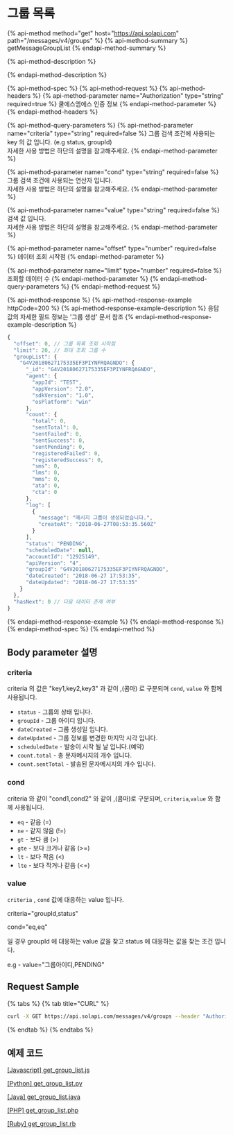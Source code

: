 # 그룹 목록

{% api-method method="get" host="https://api.solapi.com" path="/messages/v4/groups" %}
{% api-method-summary %}
getMessageGroupList
{% endapi-method-summary %}

{% api-method-description %}

{% endapi-method-description %}

{% api-method-spec %}
{% api-method-request %}
{% api-method-headers %}
{% api-method-parameter name="Authorization" type="string" required=true %}
쿨에스엠에스 인증 정보
{% endapi-method-parameter %}
{% endapi-method-headers %}

{% api-method-query-parameters %}
{% api-method-parameter name="criteria" type="string" required=false %}
그룹 검색 조건에 사용되는 key 의 값 입니다. \(e.g status, groupId\)  
자세한 사용 방법은 하단의 설명을 참고해주세요.
{% endapi-method-parameter %}

{% api-method-parameter name="cond" type="string" required=false %}
그룹 검색 조건에 사용되는 연산자 입니다.  
자세한 사용 방법은 하단의 설명을 참고해주세요.
{% endapi-method-parameter %}

{% api-method-parameter name="value" type="string" required=false %}
검색 값 입니다.  
자세한 사용 방법은 하단의 설명을 참고해주세요.
{% endapi-method-parameter %}

{% api-method-parameter name="offset" type="number" required=false %}
데이터 조회 시작점
{% endapi-method-parameter %}

{% api-method-parameter name="limit" type="number" required=false %}
조회할 데이터 수
{% endapi-method-parameter %}
{% endapi-method-query-parameters %}
{% endapi-method-request %}

{% api-method-response %}
{% api-method-response-example httpCode=200 %}
{% api-method-response-example-description %}
응답 값의 자세한 필드 정보는 '그룹 생성' 문서 참조
{% endapi-method-response-example-description %}

```javascript
{
  "offset": 0, // 그룹 목록 조회 시작점
  "limit": 20, // 최대 조회 그룹 수
  "groupList": {
    "G4V20180627175335EF3PIYNFRQAGNDO": {
      "_id": "G4V20180627175335EF3PIYNFRQAGNDO",
      "agent": {
        "appId": "TEST",
        "appVersion": "2.0",
        "sdkVersion": "1.0",
        "osPlatform": "win"
      },
      "count": {
        "total": 0,
        "sentTotal": 0,
        "sentFailed": 0,
        "sentSuccess": 0,
        "sentPending": 0,
        "registeredFailed": 0,
        "registeredSuccess": 0,
        "sms": 0,
        "lms": 0,
        "mms": 0,
        "ata": 0,
        "cta": 0
      },
      "log": [
        {
          "message": "메시지 그룹이 생성되었습니다.",
          "createAt": "2018-06-27T08:53:35.560Z"
        }
      ],
      "status": "PENDING",
      "scheduledDate": null,
      "accountId": "12925149",
      "apiVersion": "4",
      "groupId": "G4V20180627175335EF3PIYNFRQAGNDO",
      "dateCreated": "2018-06-27 17:53:35",
      "dateUpdated": "2018-06-27 17:53:35"
    }
  },
  "hasNext": 0 // 다음 데이터 존재 여부
}
```
{% endapi-method-response-example %}
{% endapi-method-response %}
{% endapi-method-spec %}
{% endapi-method %}

## Body parameter 설명

### criteria

criteria 의 값은 "key1,key2,key3" 과 같이 ,\(콤마\) 로 구분되며 `cond`, `value` 와 함께 사용됩니다.

* `status` - 그룹의 상태 입니다.
* `groupId` - 그룹 아이디 입니다.
* `dateCreated` - 그룹 생성일 입니다.
* `dateUpdated` - 그룹 정보를 변경한 마지막 시각 입니다.
* `scheduledDate` - 발송이 시작 될 날 입니다.\(예약\)
* `count.total` - 총 문자메시지의 개수 입니다.
* `count.sentTotal` - 발송된 문자메시지의 개수 입니다.

### cond

criteria 와 같이 "cond1,cond2" 와 같이 ,\(콤마\)로 구분되며, `criteria`,`value` 와 함께 사용됩니다.

* `eq` - 같음 \(=\)
* `ne` - 같지 않음 \(!=\)
* `gt` - 보다 큼 \(&gt;\)
* `gte` - 보다 크거나 같음 \(&gt;=\)
* `lt` - 보다 작음 \(&lt;\)
* `lte` - 보다 작거나 같음 \(&lt;=\)

### value

`criteria` , `cond` 값에 대응하는 value 입니다.

criteria="groupId,status"

cond="eq,eq"

일 경우 groupId 에 대응하는 value 값을 찾고 status 에 대응하는 값을 찾는 조건 입니다.

e.g - value="그룹아이디,PENDING"

## Request Sample

{% tabs %}
{% tab title="CURL" %}
```bash
curl -X GET https://api.solapi.com/messages/v4/groups --header "Authorization : HMAC-SHA256 ApiKey=[API_KEY], Date=[DATE], Salt=[UNIQID], Signature= [SIGNATURE]" \
```
{% endtab %}
{% endtabs %}

## 예제 코드

[\[Javascript\] get\_group\_list.js](https://github.com/solapi/examples/blob/master/javascript/get_group_list.js)

[\[Python\] get\_group\_list.py](https://github.com/solapi/examples/blob/master/python/group/)

[\[Java\] get\_group\_list.java](https://github.com/solapi/examples/tree/master/java)

[\[PHP\] get\_group\_list.php](https://github.com/solapi/examples/blob/master/php/get_group_list.php)

[\[Ruby\] get\_group\_list.rb](https://github.com/solapi/examples/blob/master/ruby/get_group_list.rb)

